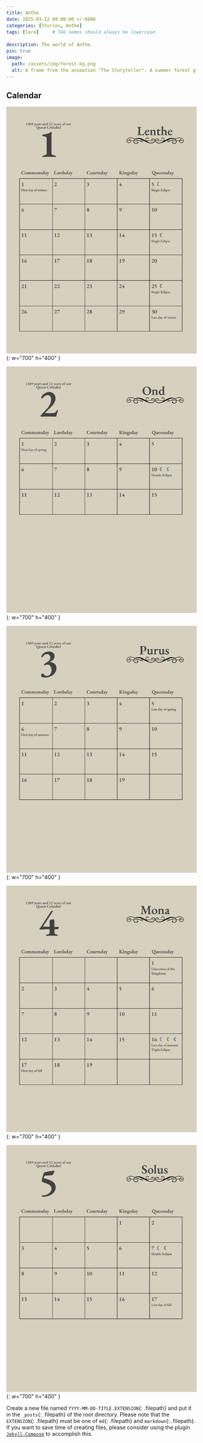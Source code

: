 ```yaml
---
title: Anthe
date: 2025-03-12 08:00:00 +/-0800
categories: [Stories, Anthe]
tags: [lore]     # TAG names should always be lowercase

description: The world of Anthe.
pin: true
image:
  path: /assets/img/forest-bg.png
  alt: A frame from the animation "The Storyteller". A summer forest glowing with the sun peaking through the leaves in the top left, green fireflies are dispersed among the branches. 
---
```


## Calendar

![Desktop View](/assets/documents/01Lenthe-Anthe-Calendar.jpg){: w="700" h="400" }

![Desktop View](/assets/documents/02Ond-Anthe-Calendar.jpg){: w="700" h="400" }

![Desktop View](/assets/documents/03Purus-Anthe-Calendar.jpg){: w="700" h="400" }

![Desktop View](/assets/documents/04Mona-Anthe-Calendar.jpg){: w="700" h="400" }

![Desktop View](/assets/documents/05Solus-Anthe-Calendar.jpg){: w="700" h="400" }

Create a new file named `YYYY-MM-DD-TITLE.EXTENSION`{: .filepath} and put it in the `_posts`{: .filepath} of the root directory. Please note that the `EXTENSION`{: .filepath} must be one of `md`{: .filepath} and `markdown`{: .filepath}. If you want to save time of creating files, please consider using the plugin [`Jekyll-Compose`](https://github.com/jekyll/jekyll-compose) to accomplish this.
